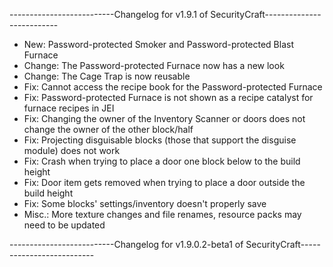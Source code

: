--------------------------Changelog for v1.9.1 of SecurityCraft--------------------------

- New: Password-protected Smoker and Password-protected Blast Furnace
- Change: The Password-protected Furnace now has a new look
- Change: The Cage Trap is now reusable
- Fix: Cannot access the recipe book for the Password-protected Furnace
- Fix: Password-protected Furnace is not shown as a recipe catalyst for furnace recipes in JEI
- Fix: Changing the owner of the Inventory Scanner or doors does not change the owner of the other block/half
- Fix: Projecting disguisable blocks (those that support the disguise module) does not work
- Fix: Crash when trying to place a door one block below to the build height
- Fix: Door item gets removed when trying to place a door outside the build height
- Fix: Some blocks' settings/inventory doesn't properly save 
- Misc.: More texture changes and file renames, resource packs may need to be updated

--------------------------Changelog for v1.9.0.2-beta1 of SecurityCraft--------------------------
